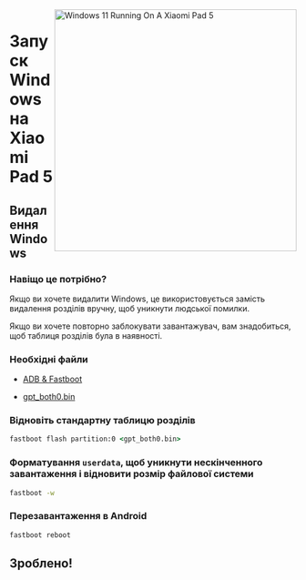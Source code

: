 <img align="right" src="https://raw.githubusercontent.com/erdilS/Port-Windows-11-Xiaomi-Pad-5/main/nabu.png" width="425" alt="Windows 11 Running On A Xiaomi Pad 5">

# Запуск Windows на Xiaomi Pad 5

## Видалення Windows

### Навіщо це потрібно?

Якщо ви хочете видалити Windows, це використовується замість видалення розділів вручну, щоб уникнути людської помилки.

Якщо ви хочете повторно заблокувати завантажувач, вам знадобиться, щоб таблиця розділів була в наявності.

### Необхідні файли

- [ADB & Fastboot](https://developer.android.com/studio/releases/platform-tools)

- [gpt_both0.bin](https://github.com/erdilS/Port-Windows-11-Xiaomi-Pad-5/releases/download/1.0/gpt_both0.bin)

### Відновіть стандартну таблицю розділів

```cmd
fastboot flash partition:0 <gpt_both0.bin>
```

### Форматування ```userdata```, щоб уникнути нескінченного завантаження і відновити розмір файлової системи
```cmd
fastboot -w
```

### Перезавантаження в Android
```cmd
fastboot reboot 
```
## Зроблено!
